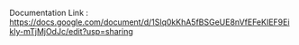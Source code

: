 Documentation Link : https://docs.google.com/document/d/1Slq0kKhA5fBSGeUE8nVfEFeKIEF9Eikly-mTjMjOdJc/edit?usp=sharing